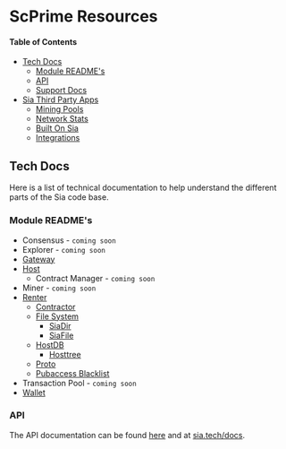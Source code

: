 # ScPrime Resources

#### Table of Contents
* [Tech Docs](#tech-docs)
    * [Module README's](#module-readme's)
    * [API](#api)
    * [Support Docs](#support-docs)
* [Sia Third Party Apps](#sia-third-party-apps)
    * [Mining Pools](#mining-pools)
    * [Network Stats](#network-stats)
    * [Built On Sia](#built-on-sia)
    * [Integrations](#integrations)

## Tech Docs
Here is a list of technical documentation to help understand the different parts of the Sia code base.

### Module README's
* Consensus - `coming soon`
* Explorer - `coming soon`
* [Gateway](../modules/gateway/README.md)
* [Host](../modules/host/README.md)
    * Contract Manager - `coming soon`
* Miner - `coming soon`
* [Renter](../modules/renter/README.md)
    * [Contractor](../modules/renter/contractor/README.md)
    * [File System](../modules/renter/filesystem/README.md)
        * [SiaDir](../modules/renter/filesystem/siadir/README.md)
        * [SiaFile](../modules/renter/filesystem/siafile/README.md)
    * [HostDB](../modules/renter/hostdb/README.md)
        * [Hosttree](../modules/renter/hostdb/hosttree/README.md)
    * [Proto](../modules/renter/proto/README.md)
    * [Pubaccess Blacklist](../modules/renter/skynetblacklist/README.md)
* Transaction Pool - `coming soon`
* [Wallet](../modules/wallet/README.md)

### API
The API documentation can be found [here](api/index.html.md) and at [sia.tech/docs](https://sia.tech/docs).

